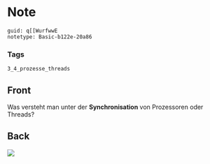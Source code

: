 # Note
```
guid: q[[WurfwwE
notetype: Basic-b122e-20a86
```

### Tags
```
3_4_prozesse_threads
```

## Front
Was versteht man unter der <b>Synchronisation</b> von Prozessoren
oder Threads?

## Back
<img src="paste-f1d09798d0e3b71702c3a7b10f81a2d20b150aa5.jpg">

